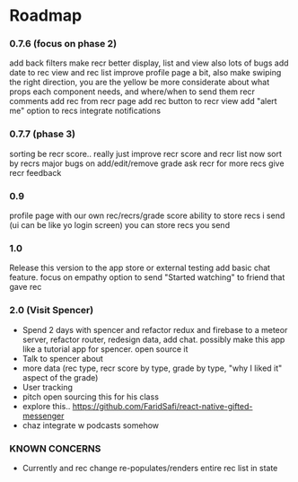 # Roadmap


### 0.7.6 (focus on phase 2)
add back filters
make recr better display, list and view
also lots of bugs
add date to rec view and rec list
improve profile page a bit, also make swiping the right direction, you are the yellow
be more considerate about what props each component needs, and where/when to send them
recr comments
add rec from recr page
add rec button to recr view
add "alert me" option to recs
integrate notifications

### 0.7.7 (phase 3)
sorting be recr score.. really just improve recr score and recr list now
sort by recrs
major bugs on add/edit/remove grade
ask recr for more recs
give recr feedback


### 0.9
profile page with our own rec/recrs/grade score
ability to store recs i send (ui can be like yo login screen)
you can store recs you send


### 1.0
Release this version to the app store or external testing
add basic chat feature. focus on empathy
option to send "Started watching" to friend that gave rec




### 2.0 (Visit Spencer)
 - Spend 2 days with spencer and refactor redux and firebase to a meteor server, refactor router, redesign data, add chat. possibly make this app like a tutorial app for spencer. open source it
 - Talk to spencer about
 - more data (rec type, recr score by type, grade by type, "why I liked it" aspect of the grade)
 - User tracking
 - pitch open sourcing this for his class
 - explore this..  https://github.com/FaridSafi/react-native-gifted-messenger
 - chaz integrate w podcasts somehow



### KNOWN CONCERNS
 - Currently and rec change re-populates/renders entire rec list in state
